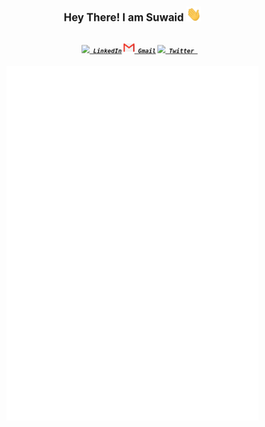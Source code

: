 <h2 align='center'>Hey There! I am Suwaid <img src="https://raw.githubusercontent.com/ABSphreak/ABSphreak/master/gifs/Hi.gif" width="30px"></h2>

<h5 align="center">
  <code>
    <a href="https://www.linkedin.com/in/muhammad-suwaid-aslam/" title="LinkedIn Profile"><img width="22" src="https://github.com/zumrudu-anka/zumrudu-anka/blob/master/images/linkedin.svg"> LinkedIn</a></code>
  <code><a href="suwaidaslam@gmail.com" title="Gmail"><img width="22" src="https://github.com/C-mmon/C-mmon/blob/main/svg/gmail.svg"> Gmail</a></code>
  <code><a href="https://twitter.com/SuwaidAslam" title="Twitter"><img width="22" src="https://upload.wikimedia.org/wikipedia/sco/9/9f/Twitter_bird_logo_2012.svg"> Twitter </a></code>
</h5>
  
<!-- If you're using "main" as default branch -->
![Metrics](https://github.com/SuwaidAslam/SuwaidAslam/blob/main/github-metrics.svg)
